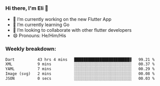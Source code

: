 ### Hi there, I'm Eli 👋
- 🔭 I’m currently working on the new Flutter App
- 🌱 I’m currently learning Go
- 🦄 I’m looking to collaborate with other flutter developers
- 😄 Pronouns: He/Him/His

### Weekly breakdown:
<!--START_SECTION:waka-->

```txt
Dart          43 hrs 4 mins   ████████████████████████▓   99.21 %
XML           9 mins          ░░░░░░░░░░░░░░░░░░░░░░░░░   00.37 %
YAML          7 mins          ░░░░░░░░░░░░░░░░░░░░░░░░░   00.29 %
Image (svg)   2 mins          ░░░░░░░░░░░░░░░░░░░░░░░░░   00.08 %
JSON          0 secs          ░░░░░░░░░░░░░░░░░░░░░░░░░   00.03 %
```

<!--END_SECTION:waka-->
